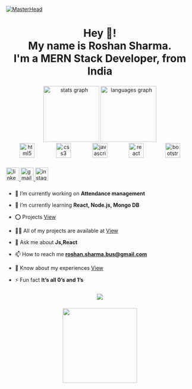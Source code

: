 [![MasterHead](https://github.com/user-attachments/assets/5b136961-c2fa-48cb-93fc-642ee99465eb)](https://your-link.com)


<h1 align="center">Hey 👋! <br>My name is Roshan Sharma.<br>I'm a MERN Stack  Developer, from India</h1>

###

<div align="center">
  <img src="https://github-readme-stats.vercel.app/api?username=roshansharmaa&hide_title=false&hide_rank=false&show_icons=true&include_all_commits=true&count_private=true&disable_animations=false&theme=dark&locale=en&hide_border=true" height="150" alt="stats graph"  />
  <img src="https://github-readme-stats.vercel.app/api/top-langs?username=roshansharmaa&locale=en&hide_title=false&layout=compact&card_width=320&langs_count=4&theme=dark&hide_border=true" height="150" alt="languages graph"  />
</div>


<div align="center">
  <img src="https://cdn.jsdelivr.net/gh/devicons/devicon/icons/html5/html5-original.svg" height="40" alt="html5 logo"  />
  <img width="50" />
  <img src="https://cdn.jsdelivr.net/gh/devicons/devicon/icons/css3/css3-original.svg" height="40" alt="css3 logo"  />
  <img width="50" />
  <img src="https://cdn.jsdelivr.net/gh/devicons/devicon/icons/javascript/javascript-original.svg" height="40" alt="javascript logo"  />
  <img width="50" />
  <img src="https://cdn.jsdelivr.net/gh/devicons/devicon/icons/react/react-original.svg" height="40" alt="react logo"  />
  <img width="50" />
  <img src="https://cdn.jsdelivr.net/gh/devicons/devicon/icons/bootstrap/bootstrap-original.svg" height="40" alt="bootstrap logo"  />
</div>

###

<div align="left">
  <a href="https://www.linkedin.com/in/roshansharmaa/" target="_blank">
    <img src="https://img.shields.io/static/v1?message=LinkedIn&logo=linkedin&label=&color=0077B5&logoColor=white&labelColor=&style=for-the-badge" height="35" alt="linkedin logo"  />
  </a>
  <a href="roshan.sharma.bus@gmail.com" target="_blank">
    <img src="https://img.shields.io/static/v1?message=Gmail&logo=gmail&label=&color=D14836&logoColor=white&labelColor=&style=for-the-badge" height="35" alt="gmail logo"  />
  </a>
  <a href="https://www.instagram.com/roshansharm.aa/" target="_blank">
    <img src="https://img.shields.io/static/v1?message=Instagram&logo=instagram&label=&color=&logoColor=white&labelColor=&style=for-the-badge" height="35" alt="instagram logo"  />
  </a>
</div>




###



- 🔭 I’m currently working on **Attendance management**

- 🌱 I’m currently learning **React, Node.js, Mongo DB**

- ⭕ Projects <a href="https://other-projects.netlify.app/" target="_blank">View</a>

- 👨‍💻 All of my projects are available at  <a href="https://roshan-sharmaa.netlify.app/" target="_blank">View</a>

- 💬 Ask me about **Js,React**

- 📫 How to reach me **roshan.sharma.bus@gmail.com**

- 📄 Know about my experiences <a href="https://roshan-sharmaa.netlify.app/" target="_blank">View</a>

- ⚡ Fun fact **It’s all 0’s and 1’s**



###

<div align="center">
  <img src="https://profile-counter.glitch.me/roshansharmaa/count.svg?"  />
</div>

###

<div align="center">
  <img height="200" src="https://encrypted-tbn0.gstatic.com/images?q=tbn:ANd9GcRXJA32WU4rBpx7maglqeEtt3ot1tPIRWptxA&s"  />
</div>

###

